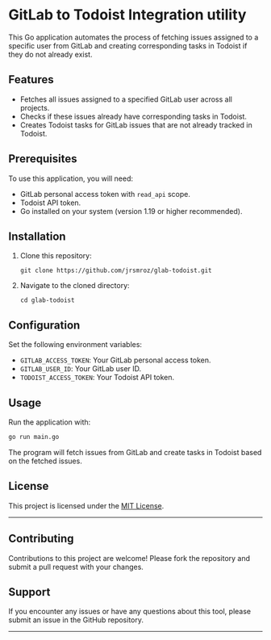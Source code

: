 # GitLab to Todoist Integration utility

This Go application automates the process of fetching issues assigned to a specific user from GitLab and creating corresponding tasks in Todoist if they do not already exist.

## Features

- Fetches all issues assigned to a specified GitLab user across all projects.
- Checks if these issues already have corresponding tasks in Todoist.
- Creates Todoist tasks for GitLab issues that are not already tracked in Todoist.

## Prerequisites

To use this application, you will need:

- GitLab personal access token with `read_api` scope.
- Todoist API token.
- Go installed on your system (version 1.19 or higher recommended).

## Installation

1. Clone this repository:
   ```
   git clone https://github.com/jrsmroz/glab-todoist.git
   ```
2. Navigate to the cloned directory:
   ```
   cd glab-todoist
   ```

## Configuration

Set the following environment variables:

- `GITLAB_ACCESS_TOKEN`: Your GitLab personal access token.
- `GITLAB_USER_ID`: Your GitLab user ID.
- `TODOIST_ACCESS_TOKEN`: Your Todoist API token.

## Usage

Run the application with:

```bash
go run main.go
```

The program will fetch issues from GitLab and create tasks in Todoist based on the fetched issues.

## License

This project is licensed under the [MIT License](LICENSE).

---

## Contributing

Contributions to this project are welcome! Please fork the repository and submit a pull request with your changes.

## Support

If you encounter any issues or have any questions about this tool, please submit an issue in the GitHub repository.

---
